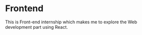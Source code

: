 # Frontend
This is Front-end internship which makes me to explore the Web development part using React.
